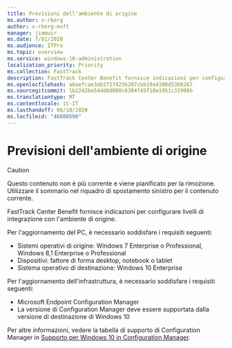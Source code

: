 ```yaml
---
title: Previsioni dell'ambiente di origine
ms.author: v-rberg
author: v-rberg-msft
manager: jimmuir
ms.date: 7/01/2020
ms.audience: ITPro
ms.topic: overview
ms.service: windows-10-administration
localization_priority: Priority
ms.collection: FastTrack
description: FastTrack Center Benefit fornisce indicazioni per configurare livelli di integrazione con l'ambiente di origine per la distribuzione di Windows 10.
ms.openlocfilehash: a6aefcae3ab27274256207cbb19a4100d536b267
ms.sourcegitcommit: 1b2242be54dd0d000c6384f45f18e1951c31998b
ms.translationtype: MT
ms.contentlocale: it-IT
ms.lasthandoff: 08/18/2020
ms.locfileid: "46800596"
---
```

# <a name="source-environment-expectations"></a>Previsioni dell'ambiente di origine

> [!CAUTION]
> Questo contenuto non è più corrente e viene pianificato per la rimozione. Utilizzare il sommario nel riquadro di spostamento sinistro per il contenuto corrente.

FastTrack Center Benefit fornisce indicazioni per configurare livelli di integrazione con l'ambiente di origine.
  
Per l'aggiornamento del PC, è necessario soddisfare i requisiti seguenti:

- Sistemi operativi di origine: Windows 7 Enterprise o Professional, Windows 8,1 Enterprise o Professional
- Dispositivi: fattore di forma desktop, notebook o tablet
- Sistema operativo di destinazione: Windows 10 Enterprise

Per l'aggiornamento dell'infrastruttura, è necessario soddisfare i requisiti seguenti:   

- Microsoft Endpoint Configuration Manager  
- La versione di Configuration Manager deve essere supportata dalla versione di destinazione di Windows 10

Per altre informazioni, vedere la tabella di supporto di Configuration Manager in [Supporto per Windows 10 in Configuration Manager](https://docs.microsoft.com/sccm/core/plan-design/configs/support-for-windows-10).
  